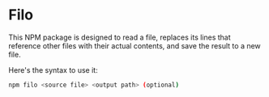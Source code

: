 # Filo

This NPM package is designed to read a file, replaces its lines that reference other files with their actual contents, and save the result to a new file.

Here's the syntax to use it:

```bash
npm filo <source file> <output path> (optional)
```
